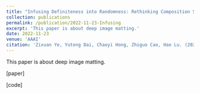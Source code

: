 ```yaml
---
title: "Infusing Definiteness into Randomness: Rethinking Composition Styles for Deep Image Matting"
collection: publications
permalink: /publication/2022-11-23-Infusing
excerpt: 'This paper is about deep image matting.'
date: 2022-11-23
venue: 'AAAI'
citation: 'Zixuan Ye, Yutong Dai, Chaoyi Hong, Zhiguo Cao, Hao Lu. (2023). &quot;Infusing Definiteness into Randomness: Rethinking Composition Styles for Deep Image Matting.&quot; <i>AAAI</i>. 2023.'
---
```

This paper is about deep image matting.

[paper]

[code]
